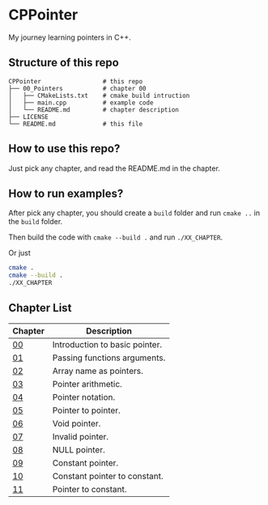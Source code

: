 # CPPointer

My journey learning pointers in C++.

## Structure of this repo

```
CPPointer                 # this repo
├── 00_Pointers           # chapter 00
│   ├── CMakeLists.txt    # cmake build intruction
│   ├── main.cpp          # example code
│   └── README.md         # chapter description
├── LICENSE
└── README.md             # this file
```

## How to use this repo?

Just pick any chapter, and read the README.md in the chapter.

## How to run examples?

After pick any chapter, you should create a `build` folder and run `cmake ..` in the `build` folder.

Then build the code with `cmake --build .` and run `./XX_CHAPTER`.

Or just

```bash
cmake .
cmake --build .
./XX_CHAPTER
```

## Chapter List

| Chapter                                | Description                    |
| -------------------------------------- | ------------------------------ |
| [00](00_Pointers/README.md)            | Introduction to basic pointer. |
| [01](01_PassingBy/README.md)           | Passing functions arguments.   |
| [02](02_PointerArray/README.md)        | Array name as pointers.        |
| [03](03_PointerArithmetic/README.md)   | Pointer arithmetic.            |
| [04](04_PointerNotation/README.md)     | Pointer notation.              |
| [05](05_PointerToPointer/README.md)    | Pointer to pointer.            |
| [06](06_VoidPointer/README.md)         | Void pointer.                  |
| [07](07_InvalidPointer/README.md)      | Invalid pointer.               |
| [08](08_NULLPointer/README.md)         | NULL pointer.                  |
| [09](09_ConstantPointer/README.md)     | Constant pointer.              |
| [10](10_ConstPointerToConst/README.md) | Constant pointer to constant.  |
| [11](11_PointerToConst/README.md)      | Pointer to constant.           |
